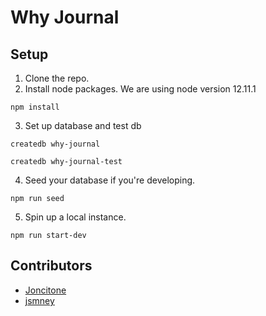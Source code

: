 # Why Journal

## Setup
1. Clone the repo.
2. Install node packages. We are using node version 12.11.1
```
npm install
```
3. Set up database and test db
```
createdb why-journal
```
```
createdb why-journal-test
```
4. Seed your database if you're developing.
```
npm run seed
```
5. Spin up a local instance.
```
npm run start-dev
```

## Contributors
* [Joncitone](https://github.com/joncitone)
* [jsmney](https://github.com/jsmney)
